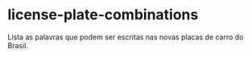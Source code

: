 # license-plate-combinations
Lista as palavras que podem ser escritas nas novas placas de carro do Brasil.

